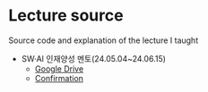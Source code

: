 # Lecture source
Source code and explanation of the lecture I taught

* SW·AI 인재양성 멘토(24.05.04~24.06.15)
    - [Google Drive](https://drive.google.com/drive/folders/18G1RtjAIdSVc10Txr2evQ3O3Oc7oiTNY?usp=drive_link)
    - [Confirmation](https://drive.google.com/file/d/1c3DUetYLJ0Y1LV20tV4L0iWAvF5MdeWk/view?usp=sharing)